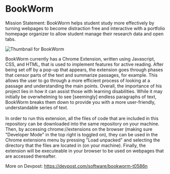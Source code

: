 # BookWorm

Mission Statement:
BookWorm helps student study more effectively by turning webpages to become distraction free and interactive with a portfolio homepage organizer to allow student manage their research data and open tabs.

![Thumbnail for BookWorm](https://github.com/ltann/BookWorm/blob/master/bookworm.png?raw=true)




BookWorm currently has a Chrome Extension, written using Javascript, CSS, and HTML, that is used to implement features for active reading. After being set off by a pop-up that appears, the extension goes through phases that censor parts of the text and summarize passages, for example. This allows the user to go through a more efficient process of looking at a passage and understanding the main points. Overall, the importance of his project lies in how it can assist those with learning disabilities. While it may initially be overwhelming to see [seemingly] endless paragraphs of text, BookWorm breaks them down to provide you with a more user-friendly, understandable series of text. <br>
<br>
In order to run this extension, all the files of code that are included in this repository can be downloaded into the same repository on your machine. Then, by accessing chrome://extensions on the browser (making sure "Developer Mode" in the top right is toggled on),
they can be used in the Chrome extensions menu by pressing "Load unpacked" and selecting the directory that the files are located in (on your machine). Finally, the extension will be executeable in your browser to be used on webpages that are accessed thereafter. <br>

More on Devpost:
https://devpost.com/software/bookworm-t0586n
